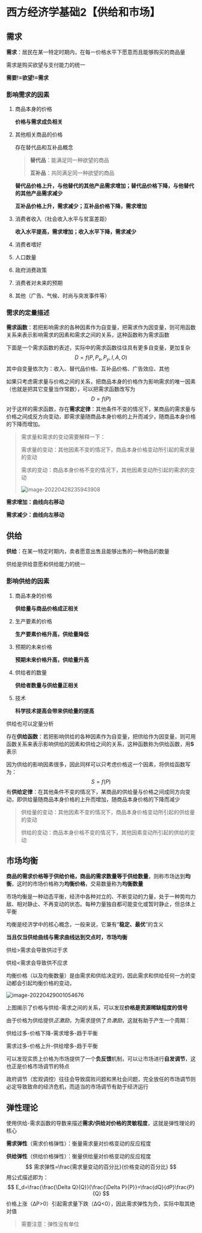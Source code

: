 # 西方经济学基础2【供给和市场】

## 需求

**需求**：居民在某一特定时期内，在每一价格水平下愿意而且能够购买的商品量

需求是购买欲望与支付能力的统一

**需要!=欲望!=需求**

### 影响需求的因素

1. 商品本身的价格

    **价格与需求成负相关**

2. 其他相关商品的价格

    存在替代品和互补品概念

    > **替代品**：能满足同一种欲望的商品
    >
    > **互补品**：共同满足同一种欲望的商品

    **替代品价格上升，与他替代的其他产品需求增加；替代品价格下降，与他替代的其他产品需求减少**

    **互补品价格上升，需求减少；互补品价格下降，需求增加**

3. 消费者收入（社会收入水平与贫富差距）

    **收入水平提高，需求增加；收入水平下降，需求减少**

4. 消费者嗜好

5. 人口数量

6. 政府消费政策

7. 消费者对未来的预期

8. 其他（广告、气候、时尚与突发事件等）

### 需求的定量描述

**需求函数**：若把影响需求的各种因素作为自变量，把需求作为因变量，则可用函数关系来表示影响需求的因素和需求之间的关系，这种函数称为需求函数

下面是一个需求函数的表述，实际中的需求函数往往具有更多自变量，更加复杂
$$
D = f(P,P_x,P_y,I,A, O)
$$
其中自变量依次为：收入、替代品价格、互补品价格、广告效应、其他

如果只考虑需求量与价格之间的关系，把商品本身的价格作为影响需求的唯一因素（也就是把其它变量当作常数），可以把需求函数改写为
$$
D=f(P)
$$
对于这样的需求函数，存在**需求定律**：其他条件不变的情况下，某商品的需求量与价格之间成反方向变动，即需求量随商品本身价格的上升而减少，随商品本身价格的下降而增加。

> 需求量和需求的变动需要解释一下：
>
> 需求量的变动：其他因素不变的情况下，商品本身价格变动所引起的需求量的变动
>
> 需求的变动：商品本身价格不变的情况下，其他因素变动所引起的需求的变动
>
> ![image-20220428235943908](西方经济学基础2【供给和市场】.assets/image-20220428235943908.png)

**需求增加：曲线向右移动**

**需求减少：曲线向左移动**

## 供给

**供给**：在某一特定时期内，卖者愿意出售且能够出售的一种物品的数量

供给是供给意愿和供给能力的统一

### 影响供给的因素

1. 商品本身的价格

    **供给量与商品价格成正相关**

2. 生产要素的价格

    **生产要素价格升高，供给量降低**

3. 预期的未来价格

    **预期未来价格升高，供给量升高**

4. 供给者的数量

    **供给者数量与供给量正相关**

5. 技术

    **科学技术提高会带来供给量的提高**

供给也可以定量分析

存在**供给函数**：若把影响供给的各种因素作为自变量，把供给作为因变量，则可用函数关系来表示影响供给的因素和供给之间的关系，这种函数称为供给函数，用**S**表示

 因为供给的影响因素很多，因此同样可以只考虑价格这一个因素，将供给函数写为：
$$
S=f(P)
$$
有**供给定律**：在其他条件不变的情况下，某商品的供给量与价格之间成同方向变动，即供给量随商品本身价格的上升而增加，随商品本身价格的下降而减少

> 供给量的变动：其他因素不变的情况下，商品本身价格变动所引起的供给量的变动
>
> 供给的变动：商品本身价格不变的情况下，其他因素变动所引起的供给的变动

## 市场均衡

**商品的需求价格等于供给价格，商品的需求数量等于供给数量**，则称市场达到**均衡**，这时的市场价格称为**均衡价格**，交易数量称为**均衡数量**

市场均衡是一种动态平衡，经济中各种对立的、不断变动的力量，处于一种势均力敌、相对静止、不再变动的状态。每种力量独自都可能变化或暂时静止，但总体上平衡

均衡是经济学中的核心概念，一般来说，它兼有“**稳定、最优**”的含义

**当且仅当供给曲线与需求曲线达到交点时，市场均衡**

供给>需求会导致供过于求

供给<需求会导致供不应求

均衡价格（以及均衡数量）是由需求和供给决定的，因此需求和供给任何一方的变动都会引起均衡价格的变动，

![image-20220429001054676](西方经济学基础2【供给和市场】.assets/image-20220429001054676.png)

上图揭示了价格与供给-需求之间的关系，可以发现**价格是资源稀缺程度的信号**

由于价格为供给提供*正激励*，为需求提供了*负激励*，这就有助于产生一个周期：

供给过多-价格下降-需求增多-趋于平衡

需求过多-价格上升-供给增多-趋于平衡

可以发现实质上价格为市场提供了一个**负反馈**机制，可以让市场进行**自发调节**，这也正是价格市场调节的特点

政府调节（宏观调控）往往会导致腐败问题和黑社会问题，完全放任的市场调节则必定导致致命的经济危机，而适当的市场调节有助于经济运行

## 弹性理论

使用供给-需求函数的导数来描述**需求/供给对价格的灵敏程度**，这就是弹性理论的核心

**需求弹性**（需求价格弹性）：衡量需求量对价格变动的反应程度

**供给弹性**（供给价格弹性）：衡量供给量对价格变动的反应程度
$$
需求弹性=\frac{需求量变动的百分比}{价格变动的百分比}
$$
用公式描述即为：
$$
E_d=\frac{\frac{\Delta Q}{Q}}{\frac{\Delta P}{P}}=\frac{dQ}{dP}\frac{P}{Q}
$$
价格上涨（ΔP>0）引起需求量下跌（ΔQ<0），因此需求弹性为负，实际中取其绝对值

> 需要注意：弹性没有单位

